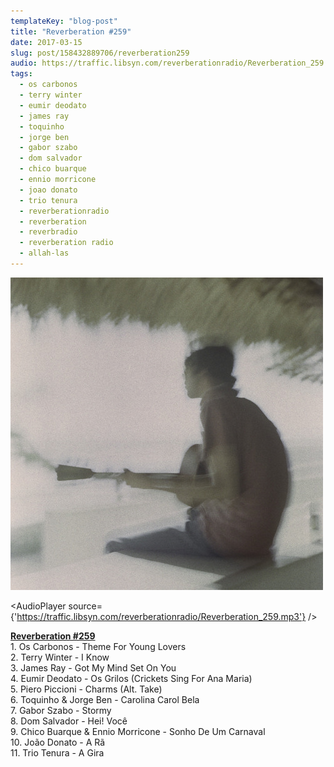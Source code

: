 ```yaml
---
templateKey: "blog-post"
title: "Reverberation #259"
date: 2017-03-15
slug: post/158432889706/reverberation259
audio: https://traffic.libsyn.com/reverberationradio/Reverberation_259.mp3
tags:
  - os carbonos
  - terry winter
  - eumir deodato
  - james ray
  - toquinho
  - jorge ben
  - gabor szabo
  - dom salvador
  - chico buarque
  - ennio morricone
  - joao donato
  - trio tenura
  - reverberationradio
  - reverberation
  - reverbradio
  - reverberation radio
  - allah-las
---
```


![Reverberation #259](../images/1091c0093c79b376da14a4bbabca1748bde2b4e79070b966ae82a534b653881e.jpg)

<AudioPlayer source={'https://traffic.libsyn.com/reverberationradio/Reverberation_259.mp3'} />

<p><b><a href="http://www.traffic.libsyn.com/reverberationradio/Reverberation_259.mp3">Reverberation #259</a><br /></b>1. Os Carbonos - Theme For Young Lovers<br />2. Terry Winter - I Know<br />3. James Ray - Got My Mind Set On You<br />4. Eumir Deodato - Os Grilos (Crickets Sing For Ana Maria)<br />5. Piero Piccioni - Charms (Alt. Take)<br />6. Toquinho &amp; Jorge Ben - Carolina Carol Bela<br />7. Gabor Szabo - Stormy<br />8. Dom Salvador - Hei! Voc&ecirc;<br />9. Chico Buarque &amp; Ennio Morricone - Sonho De Um Carnaval<br />10. Jo&atilde;o Donato - A R&atilde;<br />11. Trio Tenura - A Gira</p>
